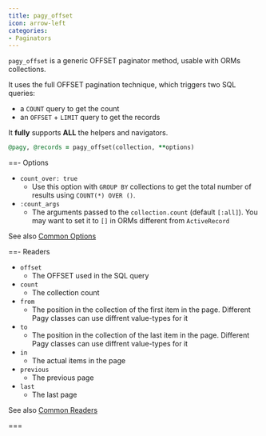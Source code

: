 ```yaml
---
title: pagy_offset
icon: arrow-left
categories: 
- Paginators
---
```


`pagy_offset` is a generic OFFSET paginator method, usable with ORMs collections.

It uses the full OFFSET pagination technique, which triggers two SQL queries: 

- a `COUNT` query to get the count
- an `OFFSET` + `LIMIT` query to get the records

It **fully** supports **ALL** the helpers and navigators.

```ruby Controller
@pagy, @records = pagy_offset(collection, **options)
```

==- Options

- `count_over: true`
  - Use this option with `GROUP BY` collections to get the total number of results using `COUNT(*) OVER ()`.
- `:count_args`
  - The arguments passed to the `collection.count` (default `[:all]`). You may want to set it to `[]` in ORMs different from `ActiveRecord` 

See also [Common Options](../paginators.md#common-options)

==- Readers

- `offset`
  - The OFFSET used in the SQL query
- `count`
  - The collection count
- `from`
  - The position in the collection of the first item in the page. Different Pagy classes can use diffrent value-types for it
- `to`
  - The position in the collection of the last item in the page. Different Pagy classes can use diffrent value-types for it
- `in`
  - The actual items in the page
- `previous`
  - The previous page
- `last`
  - The last page

See also [Common Readers](../paginators.md#common-readers)

===
